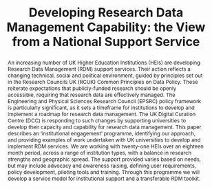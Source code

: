 ---
abstract: 'An increasing number of UK Higher Education Institutions (HEIs) are developing
  Research Data Management (RDM) support services. Their action reflects a changing
  technical, social and political environment, guided by principles set out in the
  Research Councils UK (RCUK) Common Principles on Data Policy. These reiterate expectations
  that publicly-funded research should be openly accessible, requiring that research
  data are effectively managed. The Engineering and Physical Sciences Research Council
  (EPSRC) policy framework is particularly significant, as it sets a timeframe for
  institutions to develop and implement a roadmap for research data management.

  The UK Digital Curation Centre (DCC) is responding to such changes by supporting
  universities to develop their capacity and capability for research data management.
  This paper describes an ‘institutional engagement’ programme, identifying our approach,
  and providing examples of work undertaken with UK universities to develop and implement
  RDM services. We are working with twenty-one HEIs over an eighteen month period,
  across a range of institution types, with a balance in research strengths and geographic
  spread. The support provided varies based on needs, but may include advocacy and
  awareness raising, defining user requirements, policy development, piloting tools
  and training. Through this programme we will develop a service model for institutional
  support and a transferable RDM toolkit.'
creators:
- Jones, Sarah
- Pryor, Graham
- Whyte, Angus
date: null
document_url: https://services.phaidra.univie.ac.at/api/object/o:293775/download
grand_parent: iPRES
institutions: []
keywords:
- ischool
- toronto
- canada
- research data management
- data sharing
- university
- higher education
- infrastructure
- research data policy
- data management
landing_page_url: https://phaidra.univie.ac.at/o:293775
language: eng
layout: publication
license: CC BY-NC-SA 3.0 AT
notes_url: null
parent: iPRES 2012
publication_type: paper
size: 676702
slides_url: null
source_name: iPRES
title: 'Developing Research Data Management Capability: the View from a National Support
  Service'
year: 2012
---